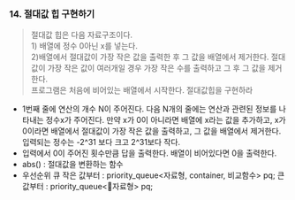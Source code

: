 ### 14. 절대값 힙 구현하기
> 절대값 힙은 다음 자료구조이다. <br> 1) 배열에 정수 0아닌 x를 넣는다.<br>2)배열에서 절대값이 가장 작은 값을 출력한 후 그 값을 배열에서 제거한다. 절대값이 가장 작은 값이 여러개일 경우 가장 작은 수를 출력하고 그 후 그 값을 제거한다.<br>프로그램은 처음에 비어있는 배열에서 시작한다. 절대값힙을 구현하라
* 1번째 줄에 연산의 개수 N이 주어진다. 다음 N개의 줄에는 연산과 관련된 정보를 나타내는 정수x가 주어진다. 만약 x가 0이 아니라면 배열에 x라는 값을 추가하고, x가 0이라면 배열에서 절대값이 가장 작은 값을 출력하고, 그 값을 배열에서 제거한다. 입력되는 정수는 -2^31 보다 크고 2^31보다 작다. 
* 입력에서 0이 주어진 횟수만큼 답을 출력한다. 배열이 비어있다면 0을 출력한다. 
* abs() :  절대값을 변환하는 함수 
* 우선순위 큐
  작은 값부터 : priority_queue<자료형, container, 비교함수> pq;
  큰 값부터 : priority_queue<자료형> pq;
